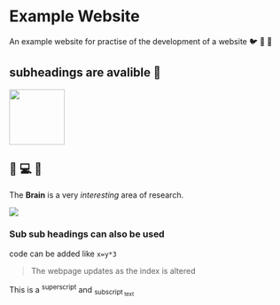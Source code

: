 # Example Website

An example website for practise of the development of a website :bird: :brain: :sloth:

## subheadings are avalible :sloth:

<img src="https://static.vecteezy.com/system/resources/previews/024/068/988/non_2x/cute-sloth-in-hat-and-scarf-in-winter-with-snow-ai-generated-free-photo.jpg" width="100" height="100">

## :brain: 💻 🧠 

The **Brain** is a very _interesting_ area of research.

![](https://neuro-physio.co.uk/wp-content/uploads/2016/04/web-brain-getty-c-DONTUSEAGAIN.png)

### Sub sub headings can also be used 

code can be added like ``x=y*3``

> The webpage updates as the index is altered

This is a <sup>superscript</sup> and <sub>subscript<sub> text
